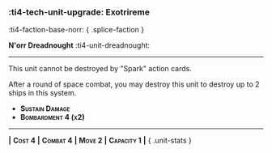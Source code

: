 ### :ti4-tech-unit-upgrade: **Exotrireme**
:ti4-faction-base-norr:
{ .splice-faction }

**N'orr Dreadnought** :ti4-unit-dreadnought:

---

This unit cannot be destroyed by "Spark" action cards.

After a round of space combat, you may destroy this unit to destroy up to 2 ships in this system.

* <span style="font-variant:small-caps">**Sustain Damage**</span>
* <span style="font-variant:small-caps">**Bombardment 4 (x2)**</span>

---

__|__ <span style="font-variant:small-caps;white-space: nowrap;">**Cost 4**</span> __|__ <span style="font-variant:small-caps;white-space: nowrap;">**Combat 4**</span> __|__ <span style="font-variant:small-caps;white-space: nowrap;">**Move 2**</span> __|__ <span style="font-variant:small-caps;white-space: nowrap;">**Capacity 1**</span> __|__
{ .unit-stats }

